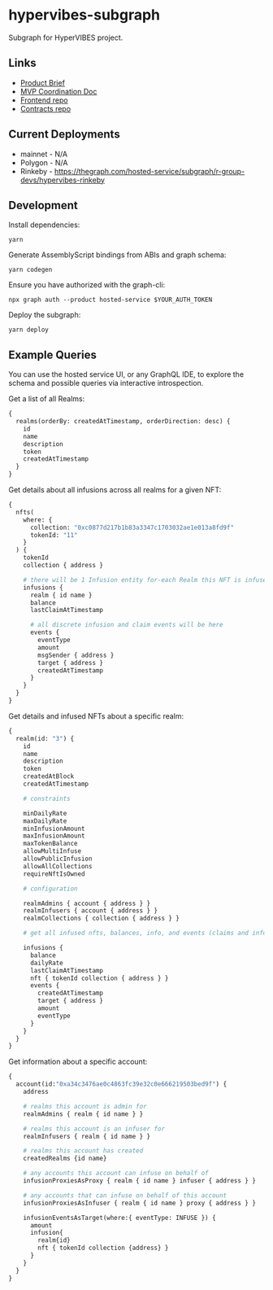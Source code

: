 # hypervibes-subgraph

Subgraph for HyperVIBES project.

## Links

* [Product Brief](https://docs.google.com/document/d/1NvztqdMAyLERTPuX5uHSnq8f5G0YVRaxNsq5UaXhQEw/edit?usp=sharing)
* [MVP Coordination Doc](https://docs.google.com/document/d/1dpMlzGeO4XfD6gBQoaTTXO2NxCCfA0hDYlTinJjCsfQ/edit?usp=sharing)
* [Frontend repo](https://github.com/R-Group-Devs/hypervibes-frontend)
* [Contracts repo](https://github.com/R-Group-Devs/hypervibes-contracts)

## Current Deployments

* mainnet - N/A
* Polygon - N/A
* Rinkeby - https://thegraph.com/hosted-service/subgraph/r-group-devs/hypervibes-rinkeby

## Development

Install dependencies:

```
yarn
```

Generate AssemblyScript bindings from ABIs and graph schema:

```
yarn codegen
```

Ensure you have authorized with the graph-cli:

```
npx graph auth --product hosted-service $YOUR_AUTH_TOKEN
```

Deploy the subgraph:

```
yarn deploy
```
## Example Queries

You can use the hosted service UI, or any GraphQL IDE, to explore the schema and
possible queries via interactive introspection.

Get a list of all Realms:

```graphql
{
  realms(orderBy: createdAtTimestamp, orderDirection: desc) {
    id
    name
    description
    token
    createdAtTimestamp
  }
}
```

Get details about all infusions across all realms for a given NFT:

```graphql
{
  nfts(
    where: {
      collection: "0xc0877d217b1b83a3347c1703032ae1e013a8fd9f"
      tokenId: "11"
    }
  ) {
    tokenId
    collection { address }

    # there will be 1 Infusion entity for-each Realm this NFT is infused in
    infusions {
      realm { id name }
      balance
      lastClaimAtTimestamp

      # all discrete infusion and claim events will be here
      events {
        eventType
        amount
        msgSender { address }
        target { address }
        createdAtTimestamp
      }
    }
  }
}

```

Get details and infused NFTs about a specific realm:

```graphql
{
  realm(id: "3") {
    id
    name
    description
    token
    createdAtBlock
    createdAtTimestamp

    # constraints

    minDailyRate
    maxDailyRate
    minInfusionAmount
    maxInfusionAmount
    maxTokenBalance
    allowMultiInfuse
    allowPublicInfusion
    allowAllCollections
    requireNftIsOwned

    # configuration

    realmAdmins { account { address } }
    realmInfusers { account { address } }
    realmCollections { collection { address } }

    # get all infused nfts, balances, info, and events (claims and infusions)

    infusions {
      balance
      dailyRate
      lastClaimAtTimestamp
      nft { tokenId collection { address } }
      events {
        createdAtTimestamp
        target { address }
        amount
        eventType
      }
    }
  }
}
```

Get information about a specific account:

```graphql
{
  account(id:"0xa34c3476ae0c4863fc39e32c0e666219503bed9f") {
    address

    # realms this account is admin for
    realmAdmins { realm { id name } }

    # realms this account is an infuser for
    realmInfusers { realm { id name } }

    # realms this account has created
    createdRealms {id name}

    # any accounts this account can infuse on behalf of
    infusionProxiesAsProxy { realm { id name } infuser { address } }

    # any accounts that can infuse on behalf of this account
    infusionProxiesAsInfuser { realm { id name } proxy { address } }

    infusionEventsAsTarget(where:{ eventType: INFUSE }) {
      amount
      infusion{
        realm{id}
        nft { tokenId collection {address} }
      }
    }
  }
}
```



